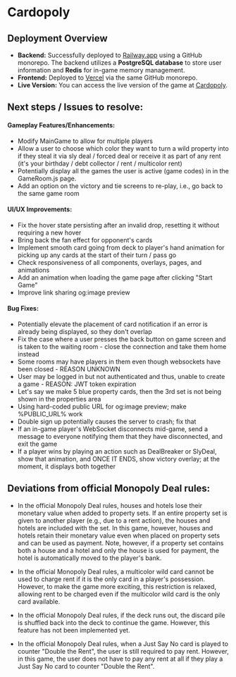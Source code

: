 # Cardopoly

## **Deployment Overview**

- **Backend:** Successfully deployed to [Railway.app](https://railway.app) using a GitHub monorepo. The backend utilizes a **PostgreSQL database** to store user information and **Redis** for in-game memory management.
- **Frontend:** Deployed to [Vercel](https://vercel.com) via the same GitHub monorepo.
- **Live Version:** You can access the live version of the game at [Cardopoly](https://cardopoly.vercel.app).

## Next steps / Issues to resolve:

#### Gameplay Features/Enhancements:

- Modify MainGame to allow for multiple players
- Allow a user to choose which color they want to turn a wild property into if they steal it via sly deal / forced deal or receive it as part of any rent (it's your birthday / debt collector / rent / multicolor rent)
- Potentially display all the games the user is active (game codes) in in the GameRoom.js page.
- Add an option on the victory and tie screens to re-play, i.e., go back to the same game room

#### UI/UX Improvements:

- Fix the hover state persisting after an invalid drop, resetting it without requiring a new hover
- Bring back the fan effect for opponent's cards
- Implement smooth card going from deck to player's hand animation for picking up any cards at the start of their turn / pass go
- Check responsiveness of all components, overlays, pages, and animations
- Add an animation when loading the game page after clicking "Start Game"
- Improve link sharing og:image preview

#### Bug Fixes:

- Potentially elevate the placement of card notification if an error is already being displayed, so they don't overlap
- Fix the case where a user presses the back button on game screen and is taken to the waiting room - close the connection and take them home instead
- Some rooms may have players in them even though websockets have been closed - REASON UNKNOWN
- User may be logged in but not authenticated and thus, unable to create a game - REASON: JWT token expiration
- Let's say we make 5 blue property cards, then the 3rd set is not being shown in the properties area
- Using hard-coded public URL for og:image preview; make %PUBLIC_URL% work
- Double sign up potentially causes the server to crash; fix that
- If an in-game player's WebSocket disconnects mid-game, send a message to everyone notifying them that they have disconnected, and exit the game
- If a player wins by playing an action such as DealBreaker or SlyDeal, show that animation, and ONCE IT ENDS, show victory overlay; at the moment, it displays both together

## Deviations from official Monopoly Deal rules:

- In the official Monopoly Deal rules, houses and hotels lose their monetary value when added to property sets. If an entire property set is given to another player (e.g., due to a rent action), the houses and hotels are included with the set. In this game, however, houses and hotels retain their monetary value even when placed on property sets and can be used as payment. Note, however, if a property set contains both a house and a hotel and only the house is used for payment, the hotel is automatically moved to the player's bank.

- In the official Monopoly Deal rules, a multicolor wild card cannot be used to charge rent if it is the only card in a player's possession. However, to make the game more exciting, this restriction is relaxed, allowing rent to be charged even if the multicolor wild card is the only card available.

- In the official Monopoly Deal rules, if the deck runs out, the discard pile is shuffled back into the deck to continue the game. However, this feature has not been implemented yet.

- In the official Monopoly Deal rules, when a Just Say No card is played to counter "Double the Rent", the user is still required to pay rent. However, in this game, the user does not have to pay any rent at all if they play a Just Say No card to counter "Double the Rent".
